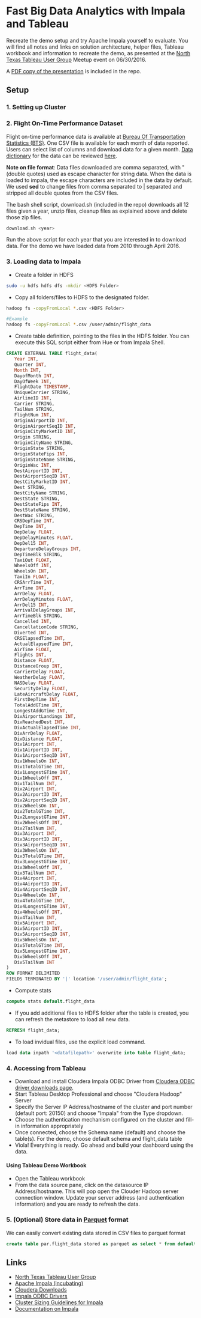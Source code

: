 # Fast Big Data Analytics with Impala and Tableau

Recreate the demo setup and try Apache Impala yourself to evaluate.
You will find all notes and links on solution architecture, helper files, Tableau workbook
and information to recreate the demo, as presented at the
[North Texas Tableau User Group](http://www.meetup.com/North-Texas-Tableau-User-Group/events/231073378/)
Meetup event on 06/30/2016.

A [PDF copy of the presentation](https://github.com/Colaberry/impala-tableau-demo/blob/master/Apache%20Impala%20Meetup%20v2.pdf) is included in the repo.

## Setup

### 1. Setting up Cluster


### 2. Flight On-Time Performance Dataset
Flight on-time performance data is available at [Bureau Of Transportation Statistics (BTS)](http://www.transtats.bts.gov/DL_SelectFields.asp?Table_ID=236&DB_Short_Name=On-Time). One CSV file is available for each month of data reported. Users can select list of columns and download data for a given month. [Data dictionary](http://www.transtats.bts.gov/Fields.asp?Table_ID=236) for the data can be reviewed [here](http://www.transtats.bts.gov/Fields.asp?Table_ID=236).

**Note on file format**: Data files downloaded are comma separated, with "(double quotes) used as escape character for string data. When the data is loaded to impala, the escape characters are included in the data by default. We used **sed** to change files from comma separated to | separated and stripped all double quotes from the CSV files. 

The bash shell script, download.sh (included in the repo) downloads all 12 files given a year, unzip files, cleanup files as explained above and delete those zip files.

```bash
download.sh <year>
```

Run the above script for each year that you are interested in to download data. For the demo we have loaded data from 2010 through April 2016.

### 3. Loading data to Impala
* Create a folder in HDFS
```bash
sudo -u hdfs hdfs dfs -mkdir <HDFS Folder>
```

* Copy all folders/files to HDFS to the designated folder.
```bash
hadoop fs -copyFromLocal *.csv <HDFS Folder>

#Example
hadoop fs -copyFromLocal *.csv /user/admin/flight_data
```

* Create table definition, pointing to the files in the HDFS folder. You can execute this SQL script either from Hue or from Impala Shell.
```sql
CREATE EXTERNAL TABLE flight_data(
   Year INT,
   Quarter INT,
   Month INT,
   DayofMonth INT,
   DayOfWeek INT,
   FlightDate TIMESTAMP,
   UniqueCarrier STRING,
   AirlineID INT,
   Carrier STRING,
   TailNum STRING,
   FlightNum INT,
   OriginAirportID INT,
   OriginAirportSeqID INT,
   OriginCityMarketID INT,
   Origin STRING,
   OriginCityName STRING,
   OriginState STRING,
   OriginStateFips INT,
   OriginStateName STRING,
   OriginWac INT,
   DestAirportID INT,
   DestAirportSeqID INT,
   DestCityMarketID INT,
   Dest STRING,
   DestCityName STRING,
   DestState STRING,
   DestStateFips INT,
   DestStateName STRING,
   DestWac STRING,
   CRSDepTime INT,
   DepTime INT,
   DepDelay FLOAT,
   DepDelayMinutes FLOAT,
   DepDel15 INT,
   DepartureDelayGroups INT,
   DepTimeBlk STRING,
   TaxiOut FLOAT,
   WheelsOff INT,
   WheelsOn INT,
   TaxiIn FLOAT,
   CRSArrTime INT,
   ArrTime INT,
   ArrDelay FLOAT,
   ArrDelayMinutes FLOAT,
   ArrDel15 INT,
   ArrivalDelayGroups INT,
   ArrTimeBlk STRING,
   Cancelled INT,
   CancellationCode STRING,
   Diverted INT,
   CRSElapsedTime INT,
   ActualElapsedTime INT,
   AirTime FLOAT,
   Flights INT,
   Distance FLOAT,
   DistanceGroup INT,
   CarrierDelay FLOAT,
   WeatherDelay FLOAT,
   NASDelay FLOAT,
   SecurityDelay FLOAT,
   LateAircraftDelay FLOAT,
   FirstDepTime INT,
   TotalAddGTime INT,
   LongestAddGTime INT,
   DivAirportLandings INT,
   DivReachedDest INT,
   DivActualElapsedTime INT,
   DivArrDelay FLOAT,
   DivDistance FLOAT,
   Div1Airport INT,
   Div1AirportID INT,
   Div1AirportSeqID INT,
   Div1WheelsOn INT,
   Div1TotalGTime INT,
   Div1LongestGTime INT,
   Div1WheelsOff INT,
   Div1TailNum INT,
   Div2Airport INT,
   Div2AirportID INT,
   Div2AirportSeqID INT,
   Div2WheelsOn INT,
   Div2TotalGTime INT,
   Div2LongestGTime INT,
   Div2WheelsOff INT,
   Div2TailNum INT,
   Div3Airport INT,
   Div3AirportID INT,
   Div3AirportSeqID INT,
   Div3WheelsOn INT,
   Div3TotalGTime INT,
   Div3LongestGTime INT,
   Div3WheelsOff INT,
   Div3TailNum INT,
   Div4Airport INT,
   Div4AirportID INT,
   Div4AirportSeqID INT,
   Div4WheelsOn INT,
   Div4TotalGTime INT,
   Div4LongestGTime INT,
   Div4WheelsOff INT,
   Div4TailNum INT,
   Div5Airport INT,
   Div5AirportID INT,
   Div5AirportSeqID INT,
   Div5WheelsOn INT,
   Div5TotalGTime INT,
   Div5LongestGTime INT,
   Div5WheelsOff INT,
   Div5TailNum INT
)
ROW FORMAT DELIMITED
FIELDS TERMINATED BY '|' location '/user/admin/flight_data';
```

* Compute stats
```sql
compute stats default.flight_data
```

* If you add additional files to HDFS folder after the table is created, you can refresh the metastore to load all new data.
```sql
REFRESH flight_data;
```

* To load invidual files, use the explicit load command. 
```sql
load data inpath '<datafilepath>' overwrite into table flight_data;
```

### 4. Accessing from Tableau

* Download and install Cloudera Impala ODBC Driver from [Cloudera ODBC driver downloads page](http://www.cloudera.com/downloads/connectors/impala/odbc/2-5-33.html).
* Start Tableau Desktop Professional and choose "Cloudera Hadoop" Server
* Specify the Server IP Address/hostname of the cluster and port number (default port: 20150) and choose "Impala" from the Type dropdown.
* Choose the authentication mechanism configured on the cluster and fill-in information appropriately
* Once connected, choose the Schema name (default) and choose the table(s). For the demo, choose default schema and flight_data table
* Viola! Everything is ready. Go ahead and build your dashboard using the data.

#### Using Tableau Demo Workbook
* Open the Tableau workbook
* From the data source pane, click on the datasource IP Address/hostname. This will pop open the Clouder Hadoop server connection window. Update your server address (and authentication information) and you are ready to refresh the data. 


### 5. (Optional) Store data in [Parquet](https://parquet.apache.org/) format

We can easily convert existing data stored in CSV files to parquet format
```sql
create table par.flight_data stored as parquet as select * from default.flight_data 
```

## Links
* [North Texas Tableau User Group](http://www.meetup.com/North-Texas-Tableau-User-Group/events/231073378/)
* [Apache Impala (incubating)](http://impala.io/)
* [Cloudera Downloads](http://www.cloudera.com/downloads.html)
* [Impala ODBC Drivers](http://www.cloudera.com/downloads/connectors/impala/odbc/2-5-33.html)
* [Cluster Sizing Guidelines for Impala](http://www.cloudera.com/documentation/enterprise/latest/topics/impala_cluster_sizing.html)
* [Documentation on Impala](http://www.cloudera.com/documentation/enterprise/latest/topics/impala.html)

